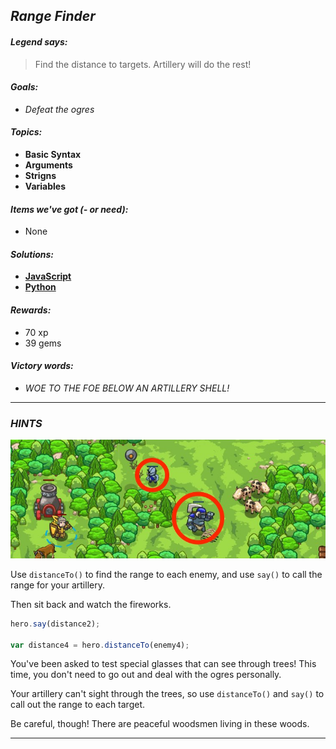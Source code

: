 ## _Range Finder_

#### _Legend says:_
> Find the distance to targets. Artillery will do the rest!

#### _Goals:_
+ _Defeat the ogres_

#### _Topics:_
+ **Basic Syntax**
+ **Arguments**
+ **Strigns**
+ **Variables**

#### _Items we've got (- or need):_
+ None

#### _Solutions:_
+ **[JavaScript](rangeFinder.js)**
+ **[Python](range_finder.py)**

#### _Rewards:_
+ 70 xp
+ 39 gems

#### _Victory words:_
+ _WOE TO THE FOE BELOW AN ARTILLERY SHELL!_

___

### _HINTS_

![](img/range_finder.jpeg)

Use `distanceTo()` to find the range to each enemy, and use `say()` to call the range for your artillery.

Then sit back and watch the fireworks.

```javascript
hero.say(distance2);

var distance4 = hero.distanceTo(enemy4);
```

You've been asked to test special glasses that can see through trees! This time, you don't need to go out and deal with the ogres personally.

Your artillery can't sight through the trees, so use `distanceTo()` and `say()` to call out the range to each target.

Be careful, though! There are peaceful woodsmen living in these woods.

___
